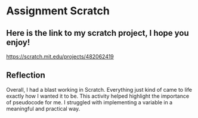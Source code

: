 # Assignment Scratch

## Here is the link to my scratch project, I hope you enjoy!
https://scratch.mit.edu/projects/482062419

## Reflection
Overall, I had a blast working in Scratch. Everything just kind of came to life exactly how I wanted it to be. This activity helped highlight the importance of pseudocode for me. I struggled with implementing a variable in a meaningful and practical way.
